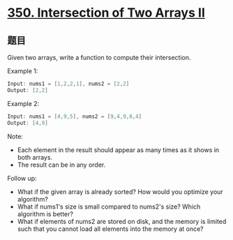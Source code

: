 # [350. Intersection of Two Arrays II](https://leetcode.com/problems/intersection-of-two-arrays-ii/)

## 题目

Given two arrays, write a function to compute their intersection.



Example 1:

```c
Input: nums1 = [1,2,2,1], nums2 = [2,2]
Output: [2,2]
```

Example 2:

```c
Input: nums1 = [4,9,5], nums2 = [9,4,9,8,4]
Output: [4,9]
```

Note:

- Each element in the result should appear as many times as it shows in both arrays.
- The result can be in any order.


Follow up:

- What if the given array is already sorted? How would you optimize your algorithm?
- What if nums1's size is small compared to nums2's size? Which algorithm is better?
- What if elements of nums2 are stored on disk, and the memory is limited such that you cannot load all elements into the memory at once?
